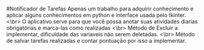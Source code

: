 #Notificador de Tarefas
Apenas um trabalho para adquirir conhecimento e aplicar alguns conhecimentos em python e interface usada pelo tkinter. <\br>
O aplicativo serve para que você possa anotar suas atividades diarias obrigatórias e marca-las como realizadas <\br>
Método de Excluir a implementar, dificuldade das variaveis não serem deletadas. <\br>
Método de salvar tarefas realizadas e contar pontuação por isso a implementar.
